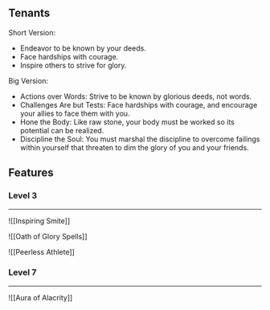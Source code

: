 ## Tenants

Short Version:
- Endeavor to be known by your deeds.
- Face hardships with courage.
- Inspire others to strive for glory.

Big Version:
- Actions over Words: Strive to be known by glorious deeds, not words.
- Challenges Are but Tests: Face hardships with courage, and encourage your allies to face them with you. 
- Hone the Body: Like raw stone, your body must be worked so its potential can be realized. 
- Discipline the Soul: You must marshal the discipline to overcome failings within yourself that threaten to dim the glory of you and your friends.
## Features
### Level 3
---
![[Inspiring Smite]]

![[Oath of Glory Spells]]

![[Peerless Athlete]]

### Level 7
---
![[Aura of Alacrity]]
